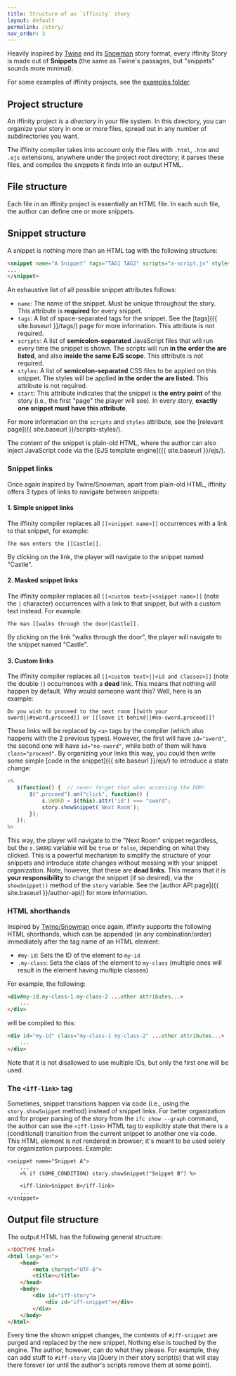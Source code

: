```yaml
---
title: Structure of an `iffinity` story
layout: default
permalink: /story/
nav_order: 3
---
```


Heavily inspired by [Twine](https://twinery.org/) and its [Snowman](https://videlais.github.io/snowman/#/) story format, every iffinity Story is made out of **Snippets** (the same as Twine's passages, but "snippets" sounds more minimal).

For some examples of iffinity projects, see the [examples folder](https://github.com/zehanort/iffinity/tree/main/examples).

## Project structure

An iffinity project is a *directory* in your file system. In this directory, you can organize your story in one or more files, spread out in any number of subdirectories you want.

The iffinity compiler takes into account only the files with `.html`, `.htm` and `.ejs` extensions, anywhere under the project root directory; it parses these files, and compiles the snippets it finds into an output HTML.

## File structure

Each file in an iffinity project is essentially an HTML file. In each such file, the author can define one or more snippets.

## Snippet structure

A snippet is nothing more than an HTML tag with the following structure:

```html
<snippet name="A Snippet" tags="TAG1 TAG2" scripts="a-script.js" styles="a-style.css" start>
...
</snippet>
```

An exhaustive list of all possible snippet attributes follows:
 - `name`: The name of the snippet. Must be unique throughout the story. This attribute is **required** for every snippet.
 - `tags`: A list of space-separated tags for the snippet. See the [tags]({{ site.baseurl }}/tags/) page for more information. This attribute is not required.
 - `scripts`: A list of **semicolon-separated** JavaScript files that will run every time the snippet is shown. The scripts will run **in the order the are listed**, and also **inside the same EJS scope**. This attribute is not required.
 - `styles`: A list of **semicolon-separated** CSS files to be applied on this snippet. The styles will be applied **in the order the are listed**. This attribute is not required.
 - `start`: This attribute indicates that the snippet is **the entry point** of the story (i.e., the first "page" the player will see). In every story, **exactly one snippet must have this attribute**.

For more information on the `scripts` and `styles` attribute, see the [relevant page]({{ site.baseurl }}/scripts-styles/).

The content of the snippet is plain-old HTML, where the author can also inject JavaScript code via the [EJS template engine]({{ site.baseurl }}/ejs/).

### Snippet links

Once again inspired by Twine/Snowman, apart from plain-old HTML, iffinity offers 3 types of links to navigate between snippets:

#### 1. Simple snippet links

The iffinity compiler replaces all `[[<snippet name>]]` occurrences with a link to that snippet, for example:

```
The man enters the [[Castle]].
```

By clicking on the link, the player will navigate to the snippet named "Castle".

#### 2. Masked snippet links

The iffinity compiler replaces all `[[<custom text>|<snippet name>]]` (note the `|` character) occurrences with a link to that snippet, but with a custom text instead. For example:

```
The man [[walks through the door|Castle]].
```

By clicking on the link "walks through the door", the player will navigate to the snippet named "Castle".

#### 3. Custom links

The iffinity compiler replaces all `[[<custom text>||<id and classes>]]` (note the double `|`) occurrences with a **dead** link. This means that nothing will happen by default. Why would someone want this? Well, here is an example:

```
Do you wish to proceed to the next room [[with your sword||#sword.proceed]] or [[leave it behind||#no-sword.proceed]]?
```

These links will be replaced by `<a>` tags by the compiler (which also happens with the 2 previous types). However, the first will have `id="sword"`, the second one will have `id="no-sword"`, while both of them will have `class="proceed"`. By organizing your links this way, you could then write some simple [code in the snippet]({{ site.baseurl }}/ejs/) to introduce a state change:

```js
<%
   $(function() {  // never forget that when accessing the DOM!
       $(".proceed").on("click", function() {
           s.SWORD = $(this).attr('id') === "sword";
           story.showSnippet('Next Room');
       });
   });
%>
```

This way, the player will navigate to the "Next Room" snippet regardless, but the `s.SWORD` variable will be `true` or `false`, depending on what they clicked. This is a powerful mechanism to simplify the structure of your snippets and introduce state changes without messing with your snippet organization. Note, however, that these are **dead links**. This means that it is **your responsibility** to change the snippet (if so desired), via the `showSnippet()` method of the `story` variable. See the [author API page]({{ site.baseurl }}/author-api/) for more information.

### HTML shorthands

Inspired by [Twine/Snowman](https://videlais.github.io/snowman/#/2/learning/markup) once again, iffinity supports the following HTML shorthands, which can be appended (in any combination/order) immediately after the tag name of an HTML element:
- `#my-id`: Sets the ID of the element to `my-id`
- `.my-class`: Sets the class of the element to `my-class` (multiple ones will result in the element having multiple classes)

For example, the following:

```html
<div#my-id.my-class-1.my-class-2 ...other attributes...>
    ...
</div>
```

will be compiled to this:

```html
<div id="my-id" class="my-class-1 my-class-2" ...other attributes...>
    ...
</div>
```

Note that it is not disallowed to use multiple IDs, but only the first one will be used.

### The `<iff-link>` tag

Sometimes, snippet transitions happen via code (i.e., using the `story.showSnippet` method) instead of snippet links. For better organization and for proper parsing of the story from the `ifc show --graph` command, the author can use the `<iff-link>` HTML tag to explicitly state that there is a (conditional) transition from the current snippet to another one via code. This HTML element is not rendered in browser; it's meant to be used solely for organization purposes. Example:

```ejs
<snippet name="Snippet A">
    ...
    <% if (SOME_CONDITION) story.showSnippet("Snippet B") %>

    <iff-link>Snippet B</iff-link>
    ...
</snippet>
```

## Output file structure

The output HTML has the following general structure:

```html
<!DOCTYPE html>
<html lang="en">
    <head>
        <meta charset="UTF-8">
        <title></title>
    </head>
    <body>
        <div id="iff-story">
            <div id="iff-snippet"></div>
        </div>
    </body>
</html>
```

Every time the shown snippet changes, the contents of `#iff-snippet` are purged and replaced by the new snippet. Nothing else is touched by the engine. The author, however, can do what they please. For example, they can add stuff to `#iff-story` via jQuery in their story script(s) that will stay there forever (or until the author's scripts remove them at some point).
